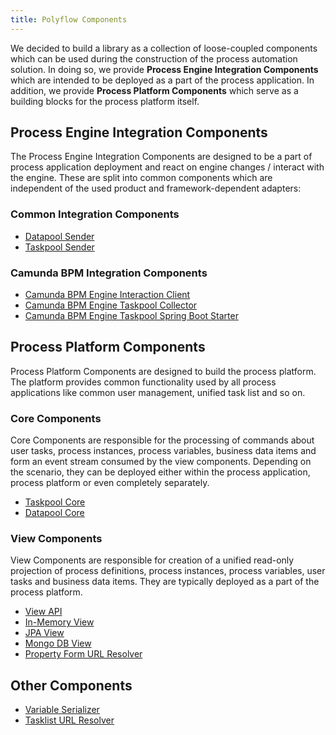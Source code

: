 ```yaml
---
title: Polyflow Components
---
```


We decided to build a library as a collection of loose-coupled components which can be used during the construction
of the process automation solution. In doing so, we provide __Process Engine Integration Components__ which are intended to be deployed as
a part of the process application. In addition, we provide __Process Platform Components__ which serve as a building blocks
for the process platform itself.

## Process Engine Integration Components

The Process Engine Integration Components are designed to be a part of process application deployment
and react on engine changes / interact with the engine. These are split into common components which are
independent of the used product and framework-dependent adapters:

### Common Integration Components

* [Datapool Sender](common-datapool-sender.md)
* [Taskpool Sender](common-taskpool-sender.md)

### Camunda BPM Integration Components

* [Camunda BPM Engine Interaction Client](camunda-interaction-client.md)
* [Camunda BPM Engine Taskpool Collector](camunda-taskpool-collector.md)
* [Camunda BPM Engine Taskpool Spring Boot Starter](camunda-starter.md)

## Process Platform Components

Process Platform Components are designed to build the process platform. The platform provides common functionality used
by all process applications like common user management, unified task list and so on.

### Core Components

Core Components are responsible for the processing of commands about user tasks, process instances, process variables,
business data items and form an event stream consumed by the view components. Depending on the scenario, they can be deployed either within the
process application, process platform or even completely separately.

* [Taskpool Core](core-taskpool.md)
* [Datapool Core](core-datapool.md)

### View Components

View Components are responsible for creation of a unified read-only projection of process definitions, process instances, process variables,
user tasks and business data items. They are typically deployed as a part of the process platform.

* [View API](view-api.md)
* [In-Memory View](view-simple.md)
* [JPA View](view-jpa.md)
* [Mongo DB View](view-mongo.md)
* [Property Form URL Resolver](view-form-url-resolver.md)

## Other Components

* [Variable Serializer](other-variable-serializer.md)
* [Tasklist URL Resolver](other-tasklist-url-resolver.md)
